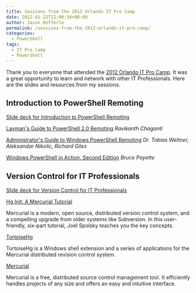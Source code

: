```yaml
---
title: Sessions from the 2012 Orlando IT Pro Camp
date: 2012-01-22T12:00:34+00:00
author: Jason Hofferle
permalink: /sessions-from-the-2012-orlando-it-pro-camp/
categories:
  - PowerShell
tags:
  - IT Pro Camp
  - PowerShell
---
```

Thank you to everyone that attended the [2012 Orlando IT Pro Camp](https://itpro.camp/). It was a great opportunity to learn and network with other IT Professionals. Here are the slides and resources from my sessions.

## Introduction to PowerShell Remoting

[Slide deck for Introduction to PowerShell Remoting](https://drive.google.com/open?id=1FchxCcehGyR5O6LIQd-KbTHmsgouOeIO)

[Layman's Guide to PowerShell 2.0 Remoting](http://www.ravichaganti.com/blog/?page_id=1301)
_Ravikanth Chaganti_

[Administrator's Guide to Windows PowerShell Remoting](http://powershell.com/cs/media/p/4908.aspx)
_Dr. Tobias Weltner, Aleksandar Nikolic, Richard Giles_

[Windows PowerShell in Action, Second Edition](https://www.manning.com/payette2/)
_Bruce Payette_

## Version Control for IT Professionals

[Slide deck for Version Control for IT Professionals](https://drive.google.com/open?id=1vSQ1cNJsVDqfTru4-SlALLwjHAgnI3Ot)

[Hg Init: A Mercurial Tutorial](http://hginit.com/)
  
Mercurial is a modern, open source, distributed version control system, and a compelling upgrade from older systems like Subversion. In this user-friendly, six-part tutorial, Joel Spolsky teaches you the key concepts.

[TortoiseHg](https://tortoisehg.bitbucket.io/)
  
TortoiseHg is a Windows shell extension and a series of applications for the Mercurial distributed revision control system.

[Mercurial](https://www.mercurial-scm.org/)
  
Mercurial is a free, distributed source control management tool. It efficiently handles projects of any size and offers an easy and intuitive interface.

